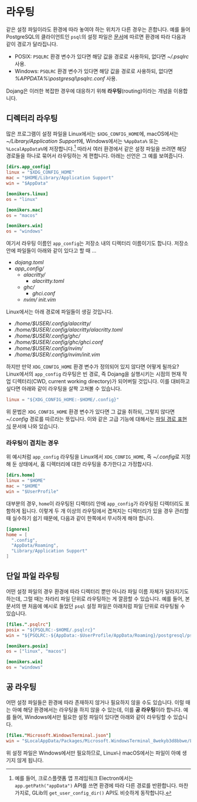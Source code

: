 라우팅
======

같은 설정 파일이라도 환경에 따라 놓여야 하는 위치가 다른 경우는 흔합니다.
예를 들어 PostgreSQL의 클라이언트인 `psql`의 설정 파일은 [문서][1]에 따르면
환경에 따라 다음과 같이 경로가 달라집니다.

  - POSIX: `PSQLRC` 환경 변수가 있다면 해당 값을 경로로 사용하되,
    없다면 *~/.psqlrc* 사용.
  - Windows: `PSQLRC` 환경 변수가 있다면 해당 값을 경로로 사용하되,
    없다면 *%APPDATA%\postgresql\psqlrc.conf* 사용.

Dojang은 이러한 복잡한 경우에 대응하기 위해 **라우팅**(routing)이라는 개념을
이용합니다.

[1]: https://www.postgresql.org/docs/current/app-psql.html#APP-PSQL-FILES-PSQLRC


디렉터리 라우팅
---------------

많은 프로그램이 설정 파일을 Linux에서는 `$XDG_CONFIG_HOME`에, macOS에서는
*~/Library/Application Support*에, Windows에서는 `%AppData%` 또는
`%LocalAppData%`에 저장합니다.[^1]  따라서 여러 환경에서 같은 설정 파일을
쓰려면 해당 경로들을 하나로 묶어서 라우팅하는 게 편합니다.
아래는 선언은 그 예를 보여줍니다.

~~~~ toml
[dirs.app_config]
linux = "$XDG_CONFIG_HOME"
mac = "$HOME/Library/Application Support"
win = "$AppData"

[monikers.linux]
os = "linux"

[monikers.mac]
os = "macos"

[monikers.win]
os = "windows"
~~~~

여기서 라우팅 이름인 `app_config`는 저장소 내의 디렉터리 이름이기도 합니다.
저장소 안에 파일들이 아래와 같이 있다고 할 때 …

- *dojang.toml*
- *app_config/*
    - *alacritty/*
        - *alacritty.toml*
    - *ghc/*
        - *ghci.conf*
    - *nvim/*
        *init.vim*

Linux에서는 아래 경로에 파일들이 생길 것입니다.

- */home/$USER/.config/alacritty/*
- */home/$USER/.config/alacritty/alacritty.toml*
- */home/$USER/.config/ghc/*
- */home/$USER/.config/ghc/ghci.conf*
- */home/$USER/.config/nvim/*
- */home/$USER/.config/nvim/init.vim*

하지만 만약 `XDG_CONFIG_HOME` 환경 변수가 정의되어 있지 않다면 어떻게 될까요?
Linux에서의 `app_config` 라우팅은 빈 경로, 즉 Dojang을 실행시키는 시점의 현재
작업 디렉터리(CWD, current working directory)가 되어버릴 것입니다.
이를 대비하고 싶다면 아래와 같이 라우팅을 살짝 고쳐볼 수 있습니다.

~~~~ toml
linux = "${XDG_CONFIG_HOME:-$HOME/.config}"
~~~~

위 문법은 `XDG_CONFIG_HOME` 환경 변수가 있다면 그 값을 취하되,
그렇지 않다면 *~/.config* 경로를 따르라는 뜻입니다.
이와 같은 고급 기능에 대해서는 [파일 경로 표현식](file-path-expression.kr.md)
문서에 나와 있습니다.

[^1]: 예를 들어, 크로스플랫폼 앱 프레임워크 Electron에서는
      `app.getPath("appData")` API를 쓰면 환경에 따라 다른 경로를 반환합니다.
      마찬가지로, GLib의 `get_user_config_dir()` API도 비슷하게 동작합니다.

### 라우팅이 겹치는 경우

위 예시처럼 `app_config` 라우팅을 Linux에서 `XDG_CONFIG_HOME`,
즉 *~/.config*로 지정해 둔 상태에서, 홈 디렉터리에 대한 라우팅을 추가한다고
가정합시다.

~~~~ toml
[dirs.home]
linux = "$HOME"
mac = "$HOME"
win = "$UserProfile"
~~~~

대부분의 경우, `home`이 라우팅된 디렉터리 안에 `app_config`가 라우팅된
디렉터리도 포함하게 됩니다.  이렇게 두 개 이상의 라우팅에서 겹쳐지는 디렉터리가
있을 경우 관리할 때 실수하기 쉽기 때문에, 다음과 같이 한쪽에서 무시하게
해야 합니다.

~~~~ toml
[ignores]
home = [
  ".config",
  "AppData/Roaming",
  "Library/Application Support"
]
~~~~


단일 파일 라우팅
----------------

어떤 설정 파일의 경우 환경에 따라 디렉터리 뿐만 아니라 파일 이름 자체가
달라지기도 하는데, 그럴 때는 차라리 파일 단위로 라우팅하는 게 깔끔할 수
있습니다.  예를 들어, 본 문서의 맨 처음에 예시로 들었던 `psql` 설정 파일은
아래처럼 파일 단위로 라우팅될 수 있습니다.

~~~~ toml
[files.".psqlrc"]
posix = "${PSQLRC:-$HOME/.psqlrc}"
win = "${PSQLRC:-${AppData:-$UserProfile/AppData/Roaming}/postgresql/psqlrc.conf}"

[monikers.posix]
os = ["linux", "macos"]

[monikers.win]
os = "windows"
~~~~


공 라우팅
---------

어떤 설정 파일들은 환경에 따라 존재하지 않거나 필요하지 않을 수도 있습니다.
이럴 때는 아예 해당 환경에서는 라우팅을 하지 않을 수 있는데,
이를 **공 라우팅**이라 합니다.  예를 들어, Windows에서만 필요한 설정 파일이
있다면 아래와 같이 라우팅할 수 있습니다.

~~~~ toml
[files."Microsoft.WindowsTerminal.json"]
win = "$LocalAppData/Packages/Microsoft.WindowsTerminal_8wekyb3d8bbwe/LocalState/settings.json"
~~~~

위 설정 파일은 Windows에서만 필요하므로, Linux나 macOS에서는 파일이 아예 생기지
않게 됩니다.

<!-- cSpell: ignore alacritty APPDATA ghci nvim psql PSQLRC 8wekyb3d8bbwe -->
